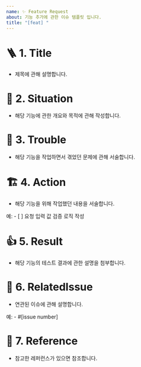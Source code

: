 ```yaml
---
name: ✨ Feature Request
about: 기능 추가에 관한 이슈 템플릿 입니다.
title: "[feat] "
---
```


# 🪜 1. Title

- 제목에 관해 설명합니다.

# 🛟 2. Situation

- 해당 기능에 관한 개요와 목적에 관해 작성합니다.

# 🌋 3. Trouble

- 해당 기능을 작업하면서 겪었던 문제에 관해 서술합니다.

# 🏗️ 4. Action

- 해당 기능을 위해 작업했던 내용을 서술합니다.

예: - [ ] 요청 입력 값 검증 로직 작성

# 👍 5. Result

- 해당 기능의 테스트 결과에 관한 설명을 첨부합니다.

# 📌 6. RelatedIssue

- 연관된 이슈에 관해 설명합니다.

예: - #[issue number]

# 🔗 7. Reference

- 참고한 레퍼런스가 있으면 참조합니다.

